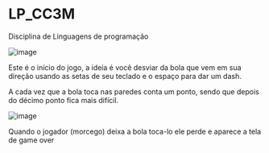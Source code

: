 # LP_CC3M

Disciplina de Linguagens de programação

![image](https://user-images.githubusercontent.com/103038064/221160720-d3f4cda6-da81-42b3-a4d3-cdf48e38ff22.png)

Este é o início do jogo, a ideia é você desviar da bola que vem em sua direção usando as setas de seu teclado e o espaço para dar um dash.

A cada vez que a bola toca nas paredes conta um ponto, sendo que depois do décimo ponto fica mais difícil.

![image](https://user-images.githubusercontent.com/103038064/221162376-8200585b-e518-433d-85db-3a8f3996be3a.png)

Quando o jogador (morcego) deixa a bola toca-lo ele perde e aparece a tela de game over
